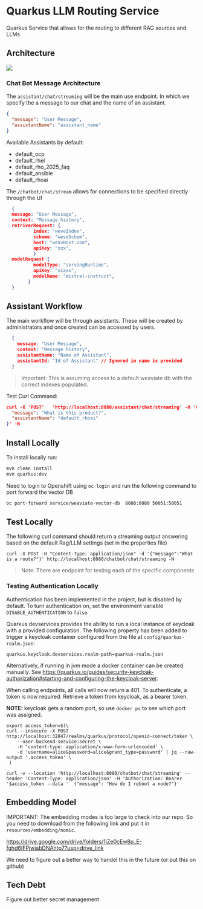 # Quarkus LLM Routing Service

Quarkus Service that allows for the routing to different RAG sources and LLMs

## Architecture

![](.assets/Routing%20Service.drawio.png)

### Chat Bot Message Architecture

The `assistant/chat/streaming` will be the main use endpoint. In which we specify the a message to our chat and the name of an assistant.

```json
{
  "message": "User Message",
  "assistantName": "assistant_name"
}
```

Available Assistants by default:
- default_ocp
- default_rhel
- default_rho_2025_faq
- default_ansible
- default_rhoai


The `/chatbot/chat/stream` allows for connections to be specified directly through the UI 

```json
  {
  message: "User Message",
  context: "Message history",
  retriverRequest: {
          index: "weveIndex",
          scheme: "weveSchem",
          host: "weavHost.com",
          apiKey: "xxx",
          }
  modelRequest {
          modelType: "servingRuntime",
          apiKey: "xxxxx",
          modelName: "mistral-instruct",
        }
  }
```

## Assistant Workflow

The main workflow will be through assistants. These will be created by administrators and once created can be accessed by users.

```json
  {
    message: "User Message",
    context: "Message history",
    assistantName: "Name of Assistant",
    assistantId: "Id of Assistant" // Ignored in name is provided
  }
```


> Important: This is assuming access to a default weaviate db with the correct indexes populated.

Test Curl Command:
```json
curl -X 'POST'   'http://localhost:8080/assistant/chat/streaming' -H 'Content-Type: application/json'   -d '{
  "message": "What is this product?",
  "assistantName": "default_rhoai"
}' -N

```

## Install Locally

To install locally run:

```sh
mvn clean install
mvn quarkus:dev
```

Need to login to Openshift using `oc login` and run the following command to port forward the vector DB

```sh
oc port-forward service/weaviate-vector-db  8086:8080 50051:50051
```

## Test Locally

The following curl command should return a streaming output answering based on the default Rag/LLM settings (set in the properties file)

`curl -X POST -H "Content-Type: application/json" -d '{"message":"What is a route?"}' http://localhost:8080/chatbot/chat/streaming -N`

> Note: There are endpoint for testing each of the specific components

### Testing Authentication Locally

Authentication has been implemented in the project, but is disabled by default.  To turn authentication on, set the environment variable `DISABLE_AUTHENTICATION` to `false`.  

Quarkus devservices provides the ability to run a local instance of keycloak with a provided configuration.  The following property has been added to trigger a keycloak container configured from the file at `config/quarkus-realm.json`:
```
quarkus.keycloak.devservices.realm-path=quarkus-realm.json
```
Alternatively, if running in jvm mode a docker container can be created manually.  See https://quarkus.io/guides/security-keycloak-authorization#starting-and-configuring-the-keycloak-server.


When calling endpoints, all calls will now return a 401.  To authenticate, a token is now required.  Retrieve a token from keycloak, as a bearer token.

**NOTE:** keycloak gets a random port, so use `docker ps` to see which port was assigned.

```
export access_token=$(\                                                                                                              curl --insecure -X POST http://localhost:32847/realms/quarkus/protocol/openid-connect/token \
    --user backend-service:secret \
    -H 'content-type: application/x-www-form-urlencoded' \
    -d 'username=alice&password=alice&grant_type=password' | jq --raw-output '.access_token' \
 )

curl -v --location 'http://localhost:8080/chatbot/chat/streaming' --header 'Content-Type: application/json' -H 'Authorization: Bearer '$access_token --data '  {"message": "How do I reboot a node?"}'
```

## Embedding Model

IMPORTANT: The embedding modes is too large to check into our repo. So you need to download from the following link and put it in `resources/embedding/nomic`.

https://drive.google.com/drive/folders/1jZe0cEw8p_E-fghd6IFPjwiabDNAhtp7?usp=drive_link

We need to figure out a better way to handel this in the future (or put this on github)

## Tech Debt

Figure out better secret management
